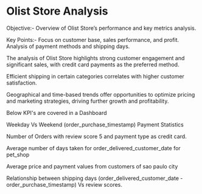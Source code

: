 
# Olist Store Analysis

Objective:- Overview of Olist Store’s performance and key metrics analysis.

Key Points:-
Focus on customer base, sales performance, and profit.
Analysis of payment methods and shipping days.

The analysis of Olist Store highlights strong customer engagement and significant sales, with credit card payments as the preferred method.

Efficient shipping in certain categories correlates with higher customer satisfaction.

Geographical and time-based trends offer opportunities to optimize pricing and marketing strategies, driving further growth and profitability.

Below KPI's are covered in a Dashboard

Weekday Vs Weekend (order_purchase_timestamp) Payment Statistics

Number of Orders with review score 5 and payment type as credit card.

Average number of days taken for order_delivered_customer_date for pet_shop

Average price and payment values from customers of sao paulo city

Relationship between shipping days (order_delivered_customer_date - order_purchase_timestamp) Vs review scores.
